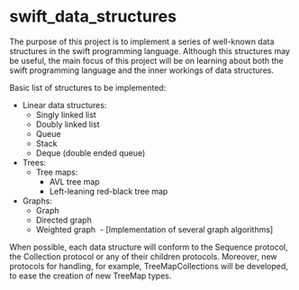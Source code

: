 # swift_data_structures

The purpose of this project is to implement a series of well-known data structures in the swift programming language. Although this structures may be useful, the main focus of this project will be on learning about both the swift programming language and the inner workings of data structures.

Basic list of structures to be implemented:
- Linear data structures:
  - Singly linked list 
  - Doubly linked list
  - Queue
  - Stack
  - Deque (double ended queue)
- Trees:
  - Tree maps:
    - AVL tree map
    - Left-leaning red-black tree map
- Graphs:
  - Graph
  - Directed graph
  - Weighted graph
  - [Implementation of several graph algorithms]

When possible, each data structure will conform to the Sequence protocol, the Collection protocol or any of their children protocols. Moreover, new protocols for handling, for example, TreeMapCollections will be developed, to ease the creation of new TreeMap types.
